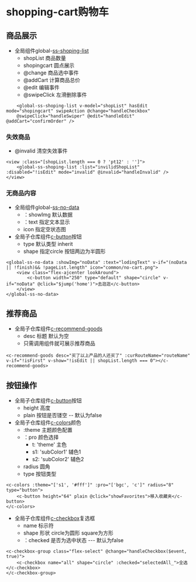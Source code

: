 # shopping-cart购物车
 

## 商品展示
- 全局组件global-[ss-shoping-list]()
    + shopList 商品数量
    + shopingcart 圆点展示
    + @change 商品选中事件
    + @addCart 计算商品总价
    + @edit 编辑事件
    + @swipeClick 左滑删除事件

```vue
    <global-ss-shoping-list v-model="shopList" hasEdit mode="shopingcart" swipeAction @change="handleCheckbox"
    @swipeClick="handleSwiper" @edit="handleEdit" @addCart="confirmOrder" />
```
### 失效商品
  +  @invalid  清空失效事件

```vue
<view :class="[shopList.length === 0 ? 'pt12' : '']">
    <global-ss-shoping-list :list="invilidShopList" :disabled="!isEdit" mode="invalid" @invalid="handleInvalid" />
</view>
```

### 无商品内容
  - 全局组件global-[ss-no-data]()
    + ：showImg 默认数据
    + ：text 指定文本显示
    + icon 指定空状态图
  - 全局子仓库组件[c-button](../31.common-components/01.c-button.html)按钮
    + type 默认类型 inherit
    + shape 指定circle 按钮两边为半圆形
```vue
<global-ss-no-data :showImg="noData" :text="lodingText" v-if="(noData || !finish)&& !pageList.length" icon="common/no-cart.png">
    <view class="flex-ajcenter lookAround">
        <c-button width="250" type="default" shape="circle" v-if="noData" @click="$jump('home')">去逛逛</c-button>
    </view>
</global-ss-no-data>
```



## 推荐商品
- 全局子仓库组件[c-recommend-goods]()
  + desc 标题 默认为空
  + 只需调用组件就可展示推荐商品

```vue
<c-recommend-goods desc="买了以上产品的人还买了" :curRouteName="routeName" v-if="!isFirst" v-show="!isEdit || shopList.length === 0"></c-recommend-goods>
```

## 按钮操作
- 全局子仓库组件[c-button](../31.common-components/01.c-button.html)按钮
  + height 高度
  + plain 按钮是否镂空 -- 默认为false
- 全局子仓库组件[c-colors](../31.common-components/05.c-colors.html)颜色
  + :theme 主题颜色配置
  + ：pro 颜色选择
    + t: 'theme' 主色
    + s1: 'subColor1' 辅色1
    + s2: 'subColor2' 辅色2
  + radius 圆角
  + type 按钮类型
```vue
<c-colors :theme="['s1', '#fff']" :pro="['bgc', 'c']" radius="8" type="button">
    <c-button height="64" plain @click="showFavorites">移入收藏夹</c-button>
</c-colors>
```


- 全局子仓库组件[c-checkbox](../31.common-components/03.c-checkbox.html)复选框
  + name 标示符
  + shape 形状 circle为圆形  square为方形
  + ：checked 是否为选中状态 --- 默认为false

```vue
<c-checkbox-group class="flex-select" @change="handleCheckbox($event, true)">
    <c-checkbox name="all" shape="circle" :checked="selectedAll_">全选</c-checkbox>
</c-checkbox-group>
```

 